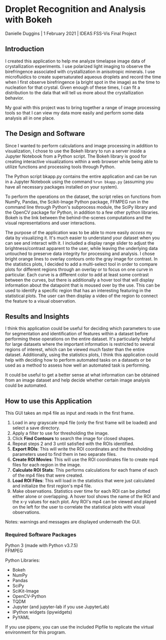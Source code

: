 # Droplet Recognition and Analysis with Bokeh

Danielle Duggins | 1 February 2021 | IDEAS FSS-Vis Final Project

## Introduction

I created this application to help me analyze timelapse image data of crystallization experiments. I use polarized light imaging to observe the birefringence associated with crystallization in anisotropic minerals. I use microfluidics to create supersaturated aqueous droplets and record the time when I first observe birefringence (a bright spot in the image) as the time to nucleation for that crystal. Given enough of these times, I can fit a distribution to the data that will tell us more about the crystallization behavior.

My goal with this project was to bring together a range of image processing tools so that I can view my data more easily and perform some data analysis all in one place.


## The Design and Software

Since I wanted to perform calculations and image processing in addition to visualization, I chose to use the Bokeh library to run a server inside a Jupyter Notebook from a Python script. The Bokeh library is good for creating interactive visualizations within a web browser while being able to utilize functions and processing tools through Python.

The Python script bkapp.py contains the entire application and can be run in a Jupyter Notebook using the command ```%run bkapp.py``` (assuming you have all necessary packages installed on your system).

To perform the operations on the dataset, the script relies on functions from NumPy, Pandas, the Scikit-Image Python package, FFMPEG run in the command line through Python's subprocess module, the SciPy library and the OpenCV package for Python, in addition to a few other python libraries. Bokeh is the link between the behind-the-scenes computations and the visual representations and user interactions.

The purpose of the application was to be able to more easily *access* my data by visualizing it. It's much easier to understand your dataset when you can see and interact with it. I included a display range slider to adjust the brightness/contrast apparent to the user, while leaving the underlying data untouched to preserve data integrity for processing and analysis. I chose bright orange lines to overlay contours onto the gray image for contrast. In the statistics plots, I decided to add a multi-select tool in order to compare plots for different regions through an overlay or to focus on one curve in particular. Each curve is a different color to add at least some contrast between the curves, but there is additionally a hover tool that will display information about the datapoint that is moused over by the use. This can be used to identify a specific region that has an interesting featuring in the statistical plots. The user can then display a video of the region to connect the feature to a visual observation.

## Results and Insights

I think this application could be useful for deciding which parameters to use for segmentation and identification of features within a dataset before performing these operations on the entire dataset. It's particularly helpful for large datasets where the important information is restricted to several regions of interest, which can be viewed much faster than the entire dataset. Additionally, using the statistics plots, I think this application could help with deciding how to perform automated tasks on a datasets or be used as a method to assess how well an automated task is performing.

It could be useful to get a better sense at what information can be obtained from an image dataset and help decide whether certain image analysis could be automated.

## How to use this Application

This GUI takes an mp4 file as input and reads in the first frame.

1. Load in any grayscale mp4 file (only the first frame will be loaded) and select a save directory.
2. Apply a filter to use for thresholding the image.
3. Click **Find Contours** to search the image for closed shapes.
4. Repeat steps 2 and 3 until satisfied with the ROIs identified.
5. **Export ROIs**: This will write the ROI coordinates and the thresholding parameters used to find them in two separate files.
6. **Create ROI Movies**: This will use the ROI coordinates file to create mp4 files for each region in the image.
7. **Calculate ROI Stats**: This performs calculations for each frame of each of the mp4 files that were created.
8. **Load ROI Files**: This will load in the statistics that were just calculated and initialize the first region's mp4 file.
9. Make observations. Statistics over time for each ROI can be plotted either alone or overlapping. A hover tool shows the name of the ROI and the x-y values for each plot. Any ROI's mp4 can be viewed and played on the left for the user to correlate the statistical plots with visual observations.

Notes: warnings and messages are displayed underneath the GUI.

### Required Software Packages
Python 3 (made with Python v3.7.5)<br>
FFMPEG

Python Libraries:
- Bokeh
- NumPy
- Pandas
- SciPy
- SciKit-Image
- OpenCV-Python
- TQDM
- Jupyter (and jupyter-lab if you use JupyterLab)
- IPython widgets (ipywidgets)
- PyYAML

If you use pipenv, you can use the included Pipfile to replicate the virtual environment for this program.
